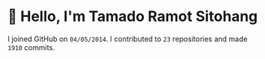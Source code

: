 # :wave: Hello, I'm Tamado Ramot Sitohang

I joined GitHub on `04/05/2014`. I contributed to `23` repositories and made `1910` commits.
